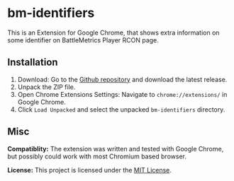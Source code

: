 # bm-identifiers
This is an Extension for Google Chrome, that shows extra information on some identifier on BattleMetrics Player RCON page.

## Installation
1. Download: Go to the [Github repository](https://github.com/FlQyD/bm-identifiers) and download the latest release.
2. Unpack the ZIP file.
3. Open Chrome Extensions Settings: Navigate to `chrome://extensions/` in Google Chrome.
4. Click `Load Unpacked` and select the unpacked `bm-identifiers` directory.

## Misc
  **Compatiblity:** The extension was written and tested with Google Chrome, but possibly could work with most Chromium based browser.
  
  **License:** This project is licensed under the [MIT License](https://opensource.org/license/mit).